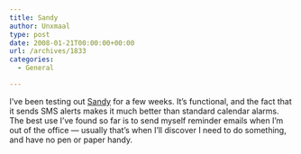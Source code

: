 ```yaml
---
title: Sandy
author: Unxmaal
type: post
date: 2008-01-21T00:00:00+00:00
url: /archives/1833
categories:
  - General

---
```

I&#8217;ve been testing out [Sandy][1] for a few weeks. It&#8217;s functional, and the fact that it sends SMS alerts makes it much better than standard calendar alarms. The best use I&#8217;ve found so far is to send myself reminder emails when I&#8217;m out of the office &#8212; usually that&#8217;s when I&#8217;ll discover I need to do something, and have no pen or paper handy.

 [1]: http://iwantsandy.com/home